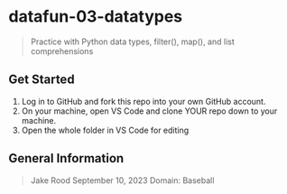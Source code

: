 # datafun-03-datatypes

> Practice with Python data types, filter(), map(), and list comprehensions


## Get Started

1. Log in to GitHub and fork this repo into your own GitHub account.
2. On your machine, open VS Code and clone YOUR repo down to your machine.
3. Open the whole folder in VS Code for editing

## General Information
> Jake Rood
> September 10, 2023
> Domain: Baseball